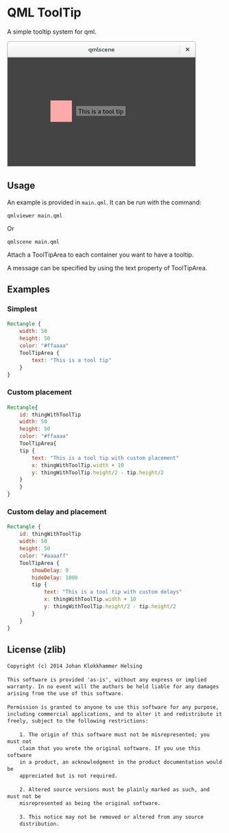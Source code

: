 # QML ToolTip

A simple tooltip system for qml.

![screenshot](screenshot.png)

## Usage

An example is provided in `main.qml`. It can be run with the command:

    qmlviewer main.qml

Or

    qmlscene main.qml

Attach a ToolTipArea to each container you want to have a tooltip.

A message can be specified by using the text property of ToolTipArea.

## Examples

### Simplest

```QML
Rectangle {
    width: 50
    height: 50
    color: "#ffaaaa"
    ToolTipArea {
        text: "This is a tool tip"
    }
}
```

### Custom placement

```QML
Rectangle{
    id: thingWithToolTip
    width: 50
    height: 50
    color: "#ffaaaa"
    ToolTipArea{
	tip {
	    text: "This is a tool tip with custom placement"
	    x: thingWithToolTip.width + 10
	    y: thingWithToolTip.height/2 - tip.height/2
	}
    }
}
```

### Custom delay and placement

```QML
Rectangle {
    id: thingWithToolTip
    width: 50
    height: 50
    color: "#aaaaff"
    ToolTipArea {
        showDelay: 0
        hideDelay: 1000
        tip {
            text: "This is a tool tip with custom delays"
            x: thingWithToolTip.width + 10
            y: thingWithToolTip.height/2 - tip.height/2
        }
    }
}
```

## License (zlib)

    Copyright (c) 2014 Johan Klokkhammer Helsing

    This software is provided 'as-is', without any express or implied
    warranty. In no event will the authors be held liable for any damages
    arising from the use of this software.

    Permission is granted to anyone to use this software for any purpose,
    including commercial applications, and to alter it and redistribute it
    freely, subject to the following restrictions:

        1. The origin of this software must not be misrepresented; you must not
        claim that you wrote the original software. If you use this software
        in a product, an acknowledgment in the product documentation would be
        appreciated but is not required.

        2. Altered source versions must be plainly marked as such, and must not be
        misrepresented as being the original software.

        3. This notice may not be removed or altered from any source
        distribution.
